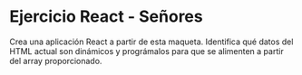 # Ejercicio React - Señores

Crea una aplicación React a partir de esta maqueta. Identifica qué datos del HTML actual son dinámicos y prográmalos para que se alimenten a partir del array proporcionado.